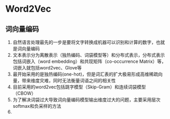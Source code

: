 # Word2Vec
## 词向量编码
1. 自然语言处理最先的一步是要将文字转换成机器可以识别和计算的数字，也就是词向量编码
2. 文本表示分为离散表示（独热编码、词袋模型等）和分布式表示，分布式表示包括词嵌入（word embedding）和共现矩阵（co-occurrence Matrix）等，词嵌入就包括word2vec、Glove等
3. 最开始采用的是独热编码(one-hot)，但是词汇表的扩大极易形成高维稀疏向量，带来维度灾难，同时无法衡量词语之间的相关性
4. 目前采用的word2vec包括跳字模型（Skip-Gram）和连续词袋模型（CBOW）
5. 为了解决词袋过大导致词向量编码模型输出维度过大的问题，主要采用层次softmax和负采样的方法
6. 